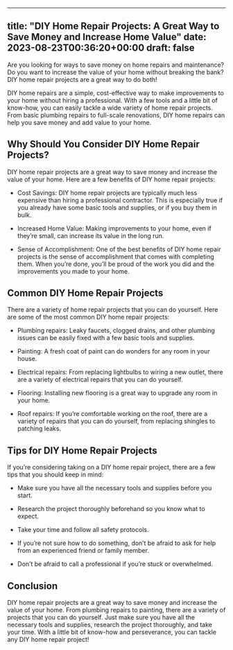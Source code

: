 
---
title: "DIY Home Repair Projects: A Great Way to Save Money and Increase Home Value"
date: 2023-08-23T00:36:20+00:00
draft: false
---

Are you looking for ways to save money on home repairs and maintenance? Do you want to increase the value of your home without breaking the bank? DIY home repair projects are a great way to do both!

DIY home repairs are a simple, cost-effective way to make improvements to your home without hiring a professional. With a few tools and a little bit of know-how, you can easily tackle a wide variety of home repair projects. From basic plumbing repairs to full-scale renovations, DIY home repairs can help you save money and add value to your home.

## Why Should You Consider DIY Home Repair Projects?

DIY home repair projects are a great way to save money and increase the value of your home. Here are a few benefits of DIY home repair projects:

- Cost Savings: DIY home repair projects are typically much less expensive than hiring a professional contractor. This is especially true if you already have some basic tools and supplies, or if you buy them in bulk.

- Increased Home Value: Making improvements to your home, even if they’re small, can increase its value in the long run.

- Sense of Accomplishment: One of the best benefits of DIY home repair projects is the sense of accomplishment that comes with completing them. When you’re done, you’ll be proud of the work you did and the improvements you made to your home.

## Common DIY Home Repair Projects

There are a variety of home repair projects that you can do yourself. Here are some of the most common DIY home repair projects:

- Plumbing repairs: Leaky faucets, clogged drains, and other plumbing issues can be easily fixed with a few basic tools and supplies.

- Painting: A fresh coat of paint can do wonders for any room in your house.

- Electrical repairs: From replacing lightbulbs to wiring a new outlet, there are a variety of electrical repairs that you can do yourself.

- Flooring: Installing new flooring is a great way to upgrade any room in your home.

- Roof repairs: If you’re comfortable working on the roof, there are a variety of repairs that you can do yourself, from replacing shingles to patching leaks.

## Tips for DIY Home Repair Projects

If you’re considering taking on a DIY home repair project, there are a few tips that you should keep in mind:

- Make sure you have all the necessary tools and supplies before you start.

- Research the project thoroughly beforehand so you know what to expect.

- Take your time and follow all safety protocols.

- If you’re not sure how to do something, don’t be afraid to ask for help from an experienced friend or family member.

- Don’t be afraid to call a professional if you’re stuck or overwhelmed.

## Conclusion

DIY home repair projects are a great way to save money and increase the value of your home. From plumbing repairs to painting, there are a variety of projects that you can do yourself. Just make sure you have all the necessary tools and supplies, research the project thoroughly, and take your time. With a little bit of know-how and perseverance, you can tackle any DIY home repair project!